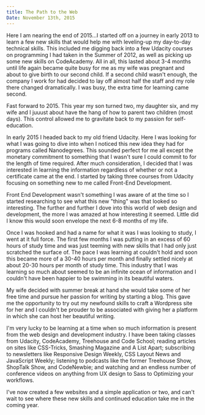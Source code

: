 ```yaml
---
title: The Path to the Web
Date: November 13th, 2015
---
```


Here I am nearing the end of 2015...I started off on a journey in early 2013 to learn a few new skills that would help me with leveling-up my day-to-day technical skills. This included me digging back into a few Udacity courses on programming I had taken in the Summer of 2012, as well as picking up some new skills on CodeAcademy. All in all, this lasted about 3-4 months until life again became quite busy for me as my wife was pregnant and about to give birth to our second child. If a second child wasn't enough, the company I work for had decided to lay off almost half the staff and my role there changed dramatically. I was busy, the extra time for learning came second.

Fast forward to 2015. This year my son turned two, my daughter six, and my wife and I juuust about have the hang of how to parent two children (most days). This control allowed me to gravitate back to my passion for self-education.

In early 2015 I headed back to my old friend Udacity. Here I was looking for what I was going to dive into when I noticed this new idea they had for programs called Nanodegrees. This sounded perfect for me all except the monetary commitment to something that I wasn't sure I could commit to for the length of time required. After much consideration, I decided that I was interested in learning the information regardless of whether or not a certificate came at the end. I started by taking three courses from Udacity focusing on something new to me called Front-End Development.

Front End Development wasn't something I was aware of at the time so I started researching to see what this new "thing" was that looked so interesting. The further and further I dove into this world of web design and development, the more I was amazed at how interesting it seemed. Little did I know this would soon envelope the next 6-8 months of my life.

Once I was hooked and had a name for what it was I was looking to study, I went at it full force. The first few months I was putting in an excess of 60 hours of study time and was just teeming with new skills that I had only just scratched the surface of. The pace I was learning at couldn't hold and soon this became more of a 30-40 hours per month and finally settled nicely at about 20-30 hours per month of study time. This industry that I was learning so much about seemed to be an infinite ocean of information and I couldn't have been happier to be swimming in its beautiful waters.

My wife decided with summer break at hand she would take some of her free time and pursue her passion for writing by starting a blog. This gave me the opportunity to try out my newfound skills to craft a Wordpress site for her and I couldn't be prouder to be associated with giving her a platform in which she can host her beautiful writing.

I'm very lucky to be learning at a time when so much information is present from the web design and development industry. I have been taking classes from Udacity, CodeAcademy, Treehouse and Code School; reading articles on sites like CSS-Tricks, Smashing Magazine and A List Apart; subscribing to newsletters like Responsive Design Weekly, CSS Layout News and JavaScript Weekly; listening to podcasts like the former Treehouse Show, ShopTalk Show, and CodeNewbie; and watching and an endless number of conference videos on anything from UX design to Sass to Optimizing your workflows.

I've now created a few websites and a simple application or two, and can't wait to see where these new skills and continued education take me in the coming year.
